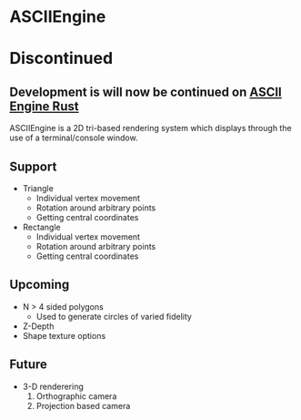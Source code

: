 # ASCIIEngine

# Discontinued

## Development is will now be continued on [ASCII Engine Rust](https://github.com/TylerMackJ/ascii-engine-rust)

ASCIIEngine is a 2D tri-based rendering system which displays through the use of a terminal/console window.

## Support

- Triangle
  - Individual vertex movement
  - Rotation around arbitrary points
  - Getting central coordinates
- Rectangle
  - Individual vertex movement
  - Rotation around arbitrary points
  - Getting central coordinates
  
## Upcoming

- N > 4 sided polygons
  - Used to generate circles of varied fidelity
- Z-Depth
- Shape texture options

## Future

- 3-D renderering
  1. Orthographic camera
  2. Projection based camera

